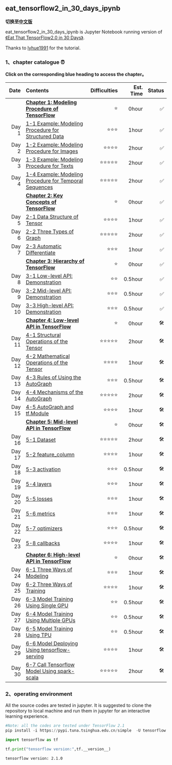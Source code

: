## eat_tensorflow2_in_30_days_ipynb

**切换至[中文版](https://github.com/Amberlan1001/eat_tensorflow2_in_30_days_ipynb)**

eat_tensorflow2_in_30_days_ipynb is Jupyter Notebook running version of [《Eat That TensorFlow2.0 in 30 Days》](https://github.com/lyhue1991/eat_tensorflow2_in_30_days/tree/english).
  
Thanks to [lyhue1991](https://github.com/lyhue1991) for the tutorial.


### 1、chapter catalogue ⏰

**Click on the corresponding blue heading to access the chapter。**

|Date |Contents                                                       | Difficulties   | Est. Time | Status|
|----:|:--------------------------------------------------------------|-----------:|----------:|-----:|
|&nbsp;|[**Chapter 1: Modeling Procedure of TensorFlow**](Chapter%201%20Modeling%20Procedure%20of%20TensorFlow/Chapter1.md)    |⭐️   |   0hour   |✅    |
|Day 1 |  [1-1 Example: Modeling Procedure for Structured Data](Chapter%201%20Modeling%20Procedure%20of%20TensorFlow/1-1Example_Modeling_Procedure_for_Structured_Data.ipynb)    | ⭐️⭐️⭐️ |   1hour    |✅    |
|Day 2 |[1-2 Example: Modeling Procedure for Images](Chapter%201%20Modeling%20Procedure%20of%20TensorFlow/1-2Example_Modeling_Procedure_for_Images.ipynb)    | ⭐️⭐️⭐️⭐️  |   2hour    |✅    |
|Day 3 |  [1-3 Example: Modeling Procedure for Texts](Chapter%201%20Modeling%20Procedure%20of%20TensorFlow/1-3Example_Modeling_Procedure_for_Texts.ipynb)   | ⭐️⭐️⭐️⭐️⭐️  |   2hour    |✅    |
|Day 4 |  [1-4 Example: Modeling Procedure for Temporal Sequences](Chapter%201%20Modeling%20Procedure%20of%20TensorFlow/1-4Example_Modeling_Procedure_for_Temporal_Sequences.ipynb)   | ⭐️⭐️⭐️⭐️⭐️  |   2hour    |✅    |
|&nbsp;    |[**Chapter 2: Key Concepts of TensorFlow**](Chapter%202%20Key%20Concepts%20of%20TensorFlow/Chapter2.md)  | ⭐️  |  0hour |✅  |
|Day 5 |  [2-1 Data Structure of Tensor](Chapter%202%20Key%20Concepts%20of%20TensorFlow/2-1Data_Structure.ipynb)  | ⭐️⭐️⭐️⭐️   |   1hour    |✅    |
|Day 6 |  [2-2 Three Types of Graph](Chapter%202%20Key%20Concepts%20of%20TensorFlow/2-2Three_Types_of_Graph.ipynb)  | ⭐️⭐️⭐️⭐️⭐️   |   2hour    |✅    |
|Day 7 |  [2-3 Automatic Differentiate](Chapter%202%20Key%20Concepts%20of%20TensorFlow/2-3Automatic_Differentiate.ipynb)  | ⭐️⭐️⭐️   |   1hour    |✅    |
|&nbsp; |[**Chapter 3: Hierarchy of TensorFlow**](Chapter%203%20Hierarchy%20of%20TensorFlow/Chapter3.md) |   ⭐️  |  0hour   |✅  |
|Day 8 |  [3-1 Low-level API: Demonstration](Chapter%203%20Hierarchy%20of%20TensorFlow/3-1Low-level_API_Demonstration.ipynb)   | ⭐️⭐️   |   0.5hour    |✅   |
|Day 9 |  [3-2 Mid-level API: Demonstration](Chapter%203%20Hierarchy%20of%20TensorFlow/3-2Mid-level_API_Demonstration.ipynb)   | ⭐️⭐️⭐️   |   0.5hour    |✅  |
|Day 10 |  [3-3 High-level API: Demonstration](Chapter%203%20Hierarchy%20of%20TensorFlow/3-3High-level_API_Demonstration.ipynb)  | ⭐️⭐️⭐️   |   0.5hour    |✅  |
|&nbsp; |[**Chapter 4: Low-level API in TensorFlow**](./四、TensorFlow的低阶API.md) |⭐️    | 0hour|🛠️  |
|Day 11|  [4-1 Structural Operations of the Tensor](./4-1,张量的结构操作.md)  | ⭐️⭐️⭐️⭐️⭐️   |   2hour    |🛠️   |
|Day 12|  [4-2 Mathematical Operations of the Tensor](./4-2,张量的数学运算.md)   | ⭐️⭐️⭐️⭐️   |   1hour    |🛠️  |
|Day 13|  [4-3 Rules of Using the AutoGraph](./4-3,AutoGraph的使用规范.md)| ⭐️⭐️⭐️   |   0.5hour    |🛠️  |
|Day 14|  [4-4 Mechanisms of the AutoGraph](./4-4,AutoGraph的机制原理.md)    | ⭐️⭐️⭐️⭐️⭐️   |   2hour    |🛠️  |
|Day 15|  [4-5 AutoGraph and tf.Module](./4-5,AutoGraph和tf.Module.md)  | ⭐️⭐️⭐️⭐️   |   1hour    |🛠️  |
|&nbsp; |[**Chapter 5: Mid-level API in TensorFlow**](./五、TensorFlow的中阶API.md) |  ⭐️  | 0hour|🛠️ |
|Day 16|  [5-1 Dataset](./5-1,数据管道Dataset.md)   | ⭐️⭐️⭐️⭐️⭐️   |   2hour    |🛠️  |
|Day 17|  [5-2 feature_column](./5-2,特征列feature_column.md)   | ⭐️⭐️⭐️⭐️   |   1hour    |🛠️  |
|Day 18|  [5-3 activation](./5-3,激活函数activation.md)    | ⭐️⭐️⭐️   |   0.5hour    |🛠️   |
|Day 19|  [5-4 layers](./5-4,模型层layers.md)  | ⭐️⭐️⭐️   |   1hour    |🛠️  |
|Day 20|  [5-5 losses](./5-5,损失函数losses.md)    | ⭐️⭐️⭐️   |   1hour    |🛠️  |
|Day 21|  [5-6 metrics](./5-6,评估指标metrics.md)    | ⭐️⭐️⭐️   |   1hour    |🛠️   |
|Day 22|  [5-7 optimizers](./5-7,优化器optimizers.md)    | ⭐️⭐️⭐️   |   0.5hour    |🛠️   |
|Day 23|  [5-8 callbacks](./5-8,回调函数callbacks.md)   | ⭐️⭐️⭐️⭐️   |   1hour    |🛠️   |
|&nbsp; |[**Chapter 6: High-level API in TensorFlow**](./六、TensorFlow的高阶API.md)|    ⭐️ | 0hour|🛠️  |
|Day 24|  [6-1 Three Ways of Modeling](./6-1,构建模型的3种方法.md)   | ⭐️⭐️⭐️   |   1hour    |🛠️ |
|Day 25|  [6-2 Three Ways of Training](./6-2,训练模型的3种方法.md)  | ⭐️⭐️⭐️⭐️   |   1hour    |🛠️   |
|Day 26|  [6-3 Model Training Using Single GPU](./6-3,使用单GPU训练模型.md)    | ⭐️⭐️   |   0.5hour    |🛠️   |
|Day 27|  [6-4 Model Training Using Multiple GPUs](./6-4,使用多GPU训练模型.md)    | ⭐️⭐️   |   0.5hour    |🛠️  |
|Day 28|  [6-5 Model Training Using TPU](./6-5,使用TPU训练模型.md)   | ⭐️⭐️   |   0.5hour    |🛠️  |
|Day 29| [6-6 Model Deploying Using tensorflow-serving](./6-6,使用tensorflow-serving部署模型.md) | ⭐️⭐️⭐️⭐️| 1hour |🛠️   |
|Day 30| [6-7 Call Tensorflow Model Using spark-scala](./6-7,使用spark-scala调用tensorflow模型.md) | ⭐️⭐️⭐️⭐️⭐️|2hour|🛠️  |

### 2、operating environment


All the source codes are tested in jupyter. It is suggested to clone the repository to local machine and run them in jupyter for an interactive learning experience.

```python
#Note: all the codes are tested under TensorFlow 2.1
pip install -i https://pypi.tuna.tsinghua.edu.cn/simple  -U tensorflow
```

```python
import tensorflow as tf

tf.print("tensorflow version:",tf.__version__)
```

```
tensorflow version: 2.1.0
```
